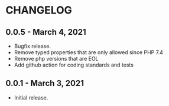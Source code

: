 # CHANGELOG

## 0.0.5 - March 4, 2021

- Bugfix release.
- Remove typed properties that are only allowed since PHP 7.4
- Remove php versions that are EOL
- Add github action for coding standards and tests

## 0.0.1 - March 3, 2021

- Initial release.